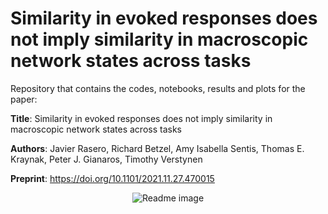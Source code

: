 # Similarity in evoked responses does not imply similarity in macroscopic network states across tasks

Repository that contains the codes, notebooks, results and plots for the paper:

**Title**: Similarity in evoked responses does not imply similarity in macroscopic network states across tasks

**Authors**: Javier Rasero, Richard Betzel, Amy Isabella Sentis, Thomas E. Kraynak, Peter J. Gianaros, Timothy Verstynen

**Preprint**: https://doi.org/10.1101/2021.11.27.470015 

<p align="center">
  <img src="https://github.com/CoAxLab/cofluctuating-task-connectivity/blob/main/plots/readme.png" alt="Readme image"/>
</p>
